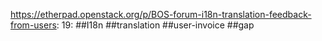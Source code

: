 https://etherpad.openstack.org/p/BOS-forum-i18n-translation-feedback-from-users: 19: ##I18n ##translation ##user-invoice ##gap

